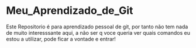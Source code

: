# Meu_Aprendizado_de_Git
Este Repositorio é para aprendizado pessoal de git, por tanto não tem nada de muito interesssante aqui, a não ser q voce queria ver quais comandos eu estou a utilizar, pode ficar a vontade e entrar!
